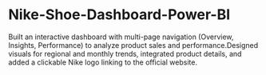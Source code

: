 # Nike-Shoe-Dashboard-Power-BI
Built an interactive dashboard with multi-page navigation (Overview, Insights, Performance) to analyze product sales and performance.Designed visuals for regional and monthly trends, integrated product details, and added a clickable Nike logo linking to the official website.
